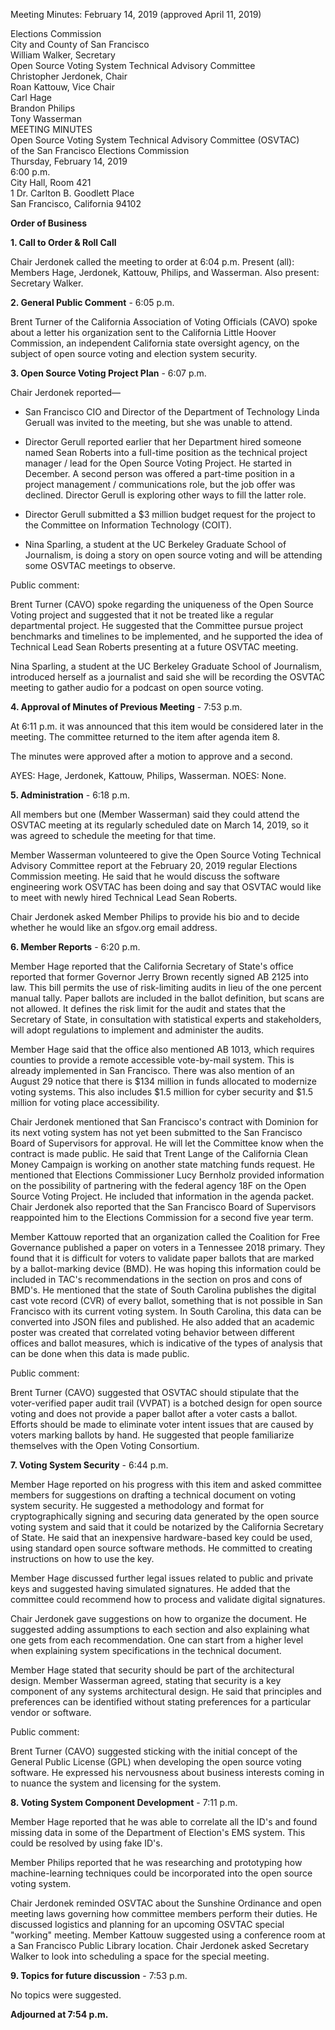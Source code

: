 Meeting Minutes: February 14, 2019 (approved April 11, 2019)

<div id="meeting_header_right" class="headered">
Elections Commission<br>
City and County of San Francisco<br>
William Walker, Secretary<br>
</div>

<div class="headered">
Open Source Voting System Technical Advisory Committee<br>
Christopher Jerdonek, Chair<br>
Roan Kattouw, Vice Chair<br>
Carl Hage<br>
Brandon Philips<br>
Tony Wasserman<br>
</div>

<div id="meeting_header_main" class="headered">
MEETING MINUTES<br>
Open Source Voting System Technical Advisory Committee (OSVTAC)<br>
of the San Francisco Elections Commission<br>
Thursday, February 14, 2019<br>
6:00 p.m.<br>
City Hall, Room 421<br>
1 Dr. Carlton B. Goodlett Place<br>
San Francisco, California 94102<br>
</div>

**Order of Business**

**1\. Call to Order & Roll Call**

Chair Jerdonek called the meeting to order at 6:04 p.m. Present (all):
Members Hage, Jerdonek, Kattouw, Philips, and Wasserman. Also present:
Secretary Walker.


**2\. General Public Comment** - 6:05 p.m.

Brent Turner of the California Association of Voting Officials (CAVO) spoke
about a letter his organization sent to the California Little Hoover
Commission, an independent California state oversight agency, on the subject
of open source voting and election system security.


**3\. Open Source Voting Project Plan** - 6:07 p.m.

Chair Jerdonek reported—

* San Francisco CIO and Director of the Department of Technology Linda
  Geruall was invited to the meeting, but she was unable to attend.

* Director Gerull reported earlier that her Department hired someone named
  Sean Roberts into a full-time position as the technical project manager /
  lead for the Open Source Voting Project. He started in December. A second
  person was offered a part-time position in a project management /
  communications role, but the job offer was declined. Director Gerull is
  exploring other ways to fill the latter role.

* Director Gerull submitted a $3 million budget request for the project to
  the Committee on Information Technology (COIT).

* Nina Sparling, a student at the UC Berkeley Graduate School of Journalism,
  is doing a story on open source voting and will be attending some OSVTAC
  meetings to observe.

Public comment:

Brent Turner (CAVO) spoke regarding the uniqueness of the Open Source Voting
project and suggested that it not be treated like a regular departmental
project. He suggested that the Committee pursue project benchmarks and
timelines to be implemented, and he supported the idea of Technical Lead Sean
Roberts presenting at a future OSVTAC meeting.

Nina Sparling, a student at the UC Berkeley Graduate School of Journalism,
introduced herself as a journalist and said she will be recording the OSVTAC
meeting to gather audio for a podcast on open source voting.


**4\. Approval of Minutes of Previous Meeting** - 7:53 p.m.

At 6:11 p.m. it was announced that this item would be considered later in
the meeting. The committee returned to the item after agenda item 8.

The minutes were approved after a motion to approve and a second.

AYES: Hage, Jerdonek, Kattouw, Philips, Wasserman. NOES: None.


**5\. Administration** - 6:18 p.m.

All members but one (Member Wasserman) said they could attend the OSVTAC
meeting at its regularly scheduled date on March 14, 2019, so it was agreed
to schedule the meeting for that time.

Member Wasserman volunteered to give the Open Source Voting Technical
Advisory Committee report at the February 20, 2019 regular Elections
Commission meeting. He said that he would discuss the software engineering
work OSVTAC has been doing and say that OSVTAC would like to meet with newly
hired Technical Lead Sean Roberts.

Chair Jerdonek asked Member Philips to provide his bio and to decide whether
he would like an sfgov.org email address.


**6\. Member Reports** - 6:20 p.m.

Member Hage reported that the California Secretary of State's office reported
that former Governor Jerry Brown recently signed AB 2125 into law. This bill
permits the use of risk-limiting audits in lieu of the one percent manual
tally. Paper ballots are included in the ballot definition, but scans are not
allowed. It defines the risk limit for the audit and states that the
Secretary of State, in consultation with statistical experts and
stakeholders, will adopt regulations to implement and administer the audits.

Member Hage said that the office also mentioned AB 1013, which requires
counties to provide a remote accessible vote-by-mail system. This is already
implemented in San Francisco. There was also mention of an August 29 notice
that there is $134 million in funds allocated to modernize voting systems.
This also includes $1.5 million for cyber security and $1.5 million for
voting place accessibility.

Chair Jerdonek mentioned that San Francisco's contract with Dominion for its
next voting system has not yet been submitted to the San Francisco Board of
Supervisors for approval. He will let the Committee know when the contract is
made public. He said that Trent Lange of the California Clean Money Campaign
is working on another state matching funds request. He mentioned that
Elections Commissioner Lucy Bernholz provided information on the possibility
of partnering with the federal agency 18F on the Open Source Voting Project.
He included that information in the agenda packet. Chair Jerdonek also
reported that the San Francisco Board of Supervisors reappointed him to the
Elections Commission for a second five year term.

Member Kattouw reported that an organization called the Coalition for Free
Governance published a paper on voters in a Tennessee 2018 primary. They
found that it is difficult for voters to validate paper ballots that are
marked by a ballot-marking device (BMD). He was hoping this information could
be included in TAC's recommendations in the section on pros and cons of
BMD's. He mentioned that the state of South Carolina publishes the digital
cast vote record (CVR) of every ballot, something that is not possible in San
Francisco with its current voting system. In South Carolina, this data can be
converted into JSON files and published. He also added that an academic
poster was created that correlated voting behavior between different offices
and ballot measures, which is indicative of the types of analysis that can be
done when this data is made public.

Public comment:

Brent Turner (CAVO) suggested that OSVTAC should stipulate that the
voter-verified paper audit trail (VVPAT) is a botched design for open source
voting and does not provide a paper ballot after a voter casts a ballot.
Efforts should be made to eliminate voter intent issues that are caused by
voters marking ballots by hand. He suggested that people familiarize
themselves with the Open Voting Consortium.


**7\. Voting System Security** - 6:44 p.m.

Member Hage reported on his progress with this item and asked committee
members for suggestions on drafting a technical document on voting system
security. He suggested a methodology and format for cryptographically signing
and securing data generated by the open source voting system and said that it
could be notarized by the California Secretary of State. He said that an
inexpensive hardware-based key could be used, using standard open source
software methods. He committed to creating instructions on how to use the key.

Member Hage discussed further legal issues related to public and private keys
and suggested having simulated signatures. He added that the committee could
recommend how to process and validate digital signatures.

Chair Jerdonek gave suggestions on how to organize the document. He suggested
adding assumptions to each section and also explaining what one gets from
each recommendation. One can start from a higher level when explaining system
specifications in the technical document.

Member Hage stated that security should be part of the architectural design.
Member Wasserman agreed, stating that security is a key component of any
systems architectural design. He said that principles and preferences can be
identified without stating preferences for a particular vendor or software.

Public comment:

Brent Turner (CAVO) suggested sticking with the initial concept of the
General Public License (GPL) when developing the open source voting software.
He expressed his nervousness about business interests coming in to nuance the
system and licensing for the system.


**8\. Voting System Component Development** - 7:11 p.m.

Member Hage reported that he was able to correlate all the ID's and found
missing data in some of the Department of Election's EMS system. This could
be resolved by using fake ID's.

Member Philips reported that he was researching and prototyping how
machine-learning techniques could be incorporated into the open source voting
system.

Chair Jerdonek reminded OSVTAC about the Sunshine Ordinance and open meeting
laws governing how committee members perform their duties. He discussed
logistics and planning for an upcoming OSVTAC special "working" meeting.
Member Kattouw suggested using a conference room at a San Francisco Public
Library location. Chair Jerdonek asked Secretary Walker to look into
scheduling a space for the special meeting.


**9\. Topics for future discussion** - 7:53 p.m.

No topics were suggested.


**Adjourned at 7:54 p.m.**
